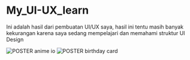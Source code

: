 # My_UI-UX_learn
Ini adalah hasil dari pembuatan UI/UX saya, hasil ini tentu masih banyak kekurangan karena saya sedang mempelajari dan memahami struktur UI Design

![POSTER anime io](https://github.com/user-attachments/assets/f6db1edf-e82d-4ab2-b4e7-3aa27e7312f7)
![POSTER birthday card](https://github.com/user-attachments/assets/d83c8144-882d-4913-9baa-0330efed417a)
